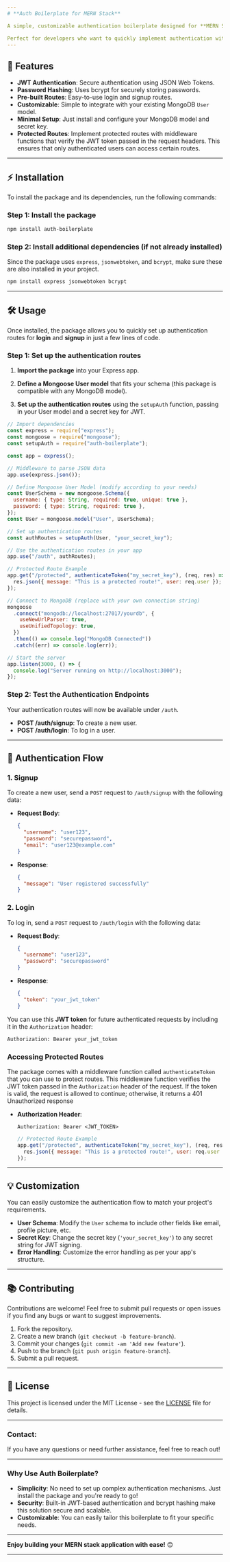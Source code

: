 ```yaml
---
# **Auth Boilerplate for MERN Stack**

A simple, customizable authentication boilerplate designed for **MERN Stack** applications. This package provides pre-built routes for **login** and **signup**, along with JWT-based authentication and bcrypt password hashing.

Perfect for developers who want to quickly implement authentication without manually writing all the boilerplate code.
---
```


## 🚀 **Features**

- **JWT Authentication**: Secure authentication using JSON Web Tokens.
- **Password Hashing**: Uses bcrypt for securely storing passwords.
- **Pre-built Routes**: Easy-to-use login and signup routes.
- **Customizable**: Simple to integrate with your existing MongoDB `User` model.
- **Minimal Setup**: Just install and configure your MongoDB model and secret key.
- **Protected Routes**: Implement protected routes with middleware functions that verify the JWT token passed in the request headers. This ensures that only authenticated users can access certain routes.

---

## ⚡ **Installation**

To install the package and its dependencies, run the following commands:

### Step 1: Install the package

```bash
npm install auth-boilerplate
```

### Step 2: Install additional dependencies (if not already installed)

Since the package uses `express`, `jsonwebtoken`, and `bcrypt`, make sure these are also installed in your project.

```bash
npm install express jsonwebtoken bcrypt
```

---

## 🛠️ **Usage**

Once installed, the package allows you to quickly set up authentication routes for **login** and **signup** in just a few lines of code.

### Step 1: Set up the authentication routes

1. **Import the package** into your Express app.

2. **Define a Mongoose User model** that fits your schema (this package is compatible with any MongoDB model).

3. **Set up the authentication routes** using the `setupAuth` function, passing in your User model and a secret key for JWT.

```javascript
// Import dependencies
const express = require("express");
const mongoose = require("mongoose");
const setupAuth = require("auth-boilerplate");

const app = express();

// Middleware to parse JSON data
app.use(express.json());

// Define Mongoose User Model (modify according to your needs)
const UserSchema = new mongoose.Schema({
  username: { type: String, required: true, unique: true },
  password: { type: String, required: true },
});
const User = mongoose.model("User", UserSchema);

// Set up authentication routes
const authRoutes = setupAuth(User, "your_secret_key");

// Use the authentication routes in your app
app.use("/auth", authRoutes);

// Protected Route Example
app.get("/protected", authenticateToken("my_secret_key"), (req, res) => {
  res.json({ message: "This is a protected route!", user: req.user });
});

// Connect to MongoDB (replace with your own connection string)
mongoose
  .connect("mongodb://localhost:27017/yourdb", {
    useNewUrlParser: true,
    useUnifiedTopology: true,
  })
  .then(() => console.log("MongoDB Connected"))
  .catch((err) => console.log(err));

// Start the server
app.listen(3000, () => {
  console.log("Server running on http://localhost:3000");
});
```

### Step 2: Test the Authentication Endpoints

Your authentication routes will now be available under `/auth`.

- **POST /auth/signup**: To create a new user.
- **POST /auth/login**: To log in a user.

---

## 🔑 **Authentication Flow**

### 1. **Signup**

To create a new user, send a `POST` request to `/auth/signup` with the following data:

- **Request Body**:

  ```json
  {
    "username": "user123",
    "password": "securepassword",
    "email": "user123@example.com"
  }
  ```

- **Response**:
  ```json
  {
    "message": "User registered successfully"
  }
  ```

### 2. **Login**

To log in, send a `POST` request to `/auth/login` with the following data:

- **Request Body**:

  ```json
  {
    "username": "user123",
    "password": "securepassword"
  }
  ```

- **Response**:
  ```json
  {
    "token": "your_jwt_token"
  }
  ```

You can use this **JWT token** for future authenticated requests by including it in the `Authorization` header:

```bash
Authorization: Bearer your_jwt_token
```

### Accessing Protected Routes

The package comes with a middleware function called `authenticateToken` that you can use to protect routes. This middleware function verifies the JWT token passed in the `Authorization` header of the request. If the token is valid, the request is allowed to continue; otherwise, it returns a 401 Unauthorized response

- **Authorization Header**:

  ```http
  Authorization: Bearer <JWT_TOKEN>
  ```

  ```javascript
  // Protected Route Example
  app.get("/protected", authenticateToken("my_secret_key"), (req, res) => {
    res.json({ message: "This is a protected route!", user: req.user });
  });
  ```



---


## 💡 **Customization**

You can easily customize the authentication flow to match your project's requirements.

- **User Schema**: Modify the `User` schema to include other fields like email, profile picture, etc.
- **Secret Key**: Change the secret key (`'your_secret_key'`) to any secret string for JWT signing.
- **Error Handling**: Customize the error handling as per your app's structure.

---

## 📚 **Contributing**

Contributions are welcome! Feel free to submit pull requests or open issues if you find any bugs or want to suggest improvements.

1. Fork the repository.
2. Create a new branch (`git checkout -b feature-branch`).
3. Commit your changes (`git commit -am 'Add new feature'`).
4. Push to the branch (`git push origin feature-branch`).
5. Submit a pull request.

---

## 📑 **License**

This project is licensed under the MIT License - see the [LICENSE](LICENSE) file for details.

---

### **Contact**:

If you have any questions or need further assistance, feel free to reach out!

---

### **Why Use Auth Boilerplate?**

- **Simplicity**: No need to set up complex authentication mechanisms. Just install the package and you're ready to go!
- **Security**: Built-in JWT-based authentication and bcrypt hashing make this solution secure and scalable.
- **Customizable**: You can easily tailor this boilerplate to fit your specific needs.

---

**Enjoy building your MERN stack application with ease!** 😊

---

